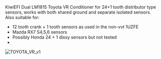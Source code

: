 KiwiEFI Dual LM1815 Toyota VR Conditioner for 24+1 tooth distributor type sensors, works with both shared ground and separate isolated sensors.
Also suitable for:
- 12 tooth crank + 1 tooth sensors as used in the non-vvt 1UZFE
- Mazda RX7 S4,5,6 sensors
- Possibly Honda 24 + 1 dissy sensors but not tested
- 

![TOYOTA_VR_v1](https://github.com/Neil427/KiwiEFI-ToyotaVR/assets/67580691/6198988d-7bd4-459c-b521-f22a4d1509c5)

